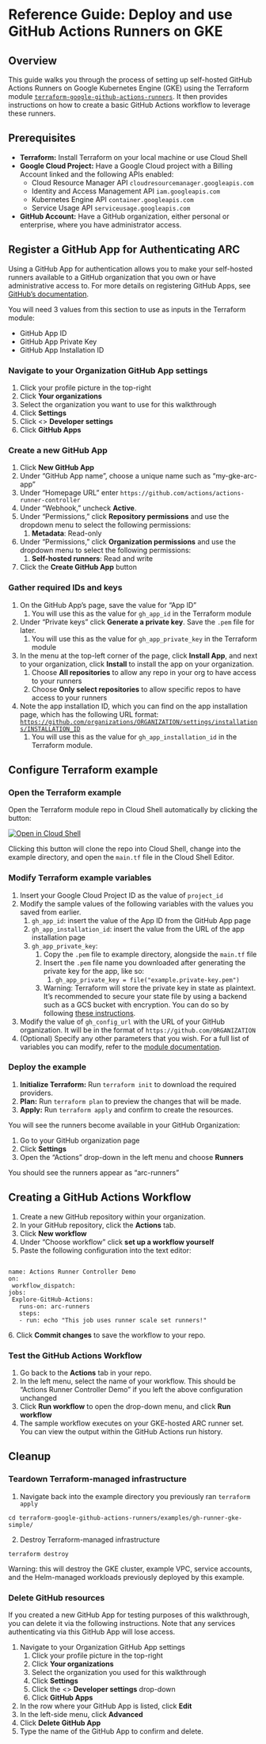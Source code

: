 # Reference Guide: Deploy and use GitHub Actions Runners on GKE

## Overview

This guide walks you through the process of setting up self-hosted GitHub Actions Runners on Google Kubernetes Engine (GKE) using the Terraform module [`terraform-google-github-actions-runners`](https://github.com/terraform-google-modules/terraform-google-github-actions-runners). It then provides instructions on how to create a basic GitHub Actions workflow to leverage these runners.

## Prerequisites

* **Terraform:** Install Terraform on your local machine or use Cloud Shell  
* **Google Cloud Project:** Have a Google Cloud project with a Billing Account linked and the following APIs enabled:  
  * Cloud Resource Manager API `cloudresourcemanager.googleapis.com`  
  * Identity and Access Management API `iam.googleapis.com`  
  * Kubernetes Engine API `container.googleapis.com`  
  * Service Usage API `serviceusage.googleapis.com`  
* **GitHub Account:** Have a GitHub organization, either personal or enterprise, where you have administrator access.

## Register a GitHub App for Authenticating ARC

Using a GitHub App for authentication allows you to make your self-hosted runners available to a GitHub organization that you own or have administrative access to. For more details on registering GitHub Apps, see [GitHub’s documentation](https://docs.github.com/en/apps/creating-github-apps/registering-a-github-app/registering-a-github-app).

You will need 3 values from this section to use as inputs in the Terraform module:

- GitHub App ID  
- GitHub App Private Key  
- GitHub App Installation ID

### Navigate to your Organization GitHub App settings

1. Click your profile picture in the top-right  
1. Click **Your organizations**  
1. Select the organization you want to use for this walkthrough  
1. Click **Settings**  
1. Click \<\> **Developer settings**  
1. Click **GitHub Apps**

### Create a new GitHub App

1. Click **New GitHub App**
1. Under “GitHub App name”, choose a unique name such as “my-gke-arc-app”
1. Under “Homepage URL” enter `https://github.com/actions/actions-runner-controller`
1. Under “Webhook,” uncheck **Active**.  
1. Under “Permissions,” click **Repository permissions** and use the dropdown menu to select the following permissions:
    1. **Metadata**: Read-only
1. Under “Permissions,” click **Organization permissions** and use the dropdown menu to select the following permissions:
    1. **Self-hosted runners**: Read and write
1. Click the **Create GitHub App** button

### Gather required IDs and keys

1. On the GitHub App’s page, save the value for “App ID”
   1. You will use this as the value for `gh_app_id` in the Terraform module
1. Under “Private keys” click **Generate a private key**. Save the `.pem` file for later.
   1. You will use this as the value for `gh_app_private_key` in the Terraform module
1. In the menu at the top-left corner of the page, click **Install App**, and next to your organization, click **Install** to install the app on your organization.
   1. Choose **All repositories** to allow any repo in your org to have access to your runners
   1. Choose **Only select repositories** to allow specific repos to have access to your runners
1. Note the app installation ID, which you can find on the app installation page, which has the following URL format: [`https://github.com/organizations/ORGANIZATION/settings/installations/INSTALLATION_ID`](https://github.com/organizations/ORGANIZATION/settings/installations/INSTALLATION_ID)
   1. You will use this as the value for `gh_app_installation_id` in the Terraform module.

## Configure Terraform example

### Open the Terraform example

Open the Terraform module repo in Cloud Shell automatically by clicking the button:

[![Open in Cloud Shell](https://gstatic.com/cloudssh/images/open-btn.svg)](https://shell.cloud.google.com/cloudshell/editor?cloudshell_git_repo=https%3A%2F%2Fgithub.com%2Fterraform-google-modules%2Fterraform-google-github-actions-runners&cloudshell_git_branch=master&cloudshell_open_in_editor=examples%2Fgh-runner-gke-simple%2Fmain.tf&cloudshell_workspace=examples%2Fgh-runner-gke-simple)

Clicking this button will clone the repo into Cloud Shell, change into the example directory, and open the `main.tf` file in the Cloud Shell Editor.

### Modify Terraform example variables

1. Insert your Google Cloud Project ID as the value of `project_id`
1. Modify the sample values of the following variables with the values you saved from earlier.
   1. `gh_app_id`: insert the value of the App ID from the GitHub App page
   1. `gh_app_installation_id`: insert the value from the URL of the app installation page
   1. `gh_app_private_key`: 
      1. Copy the `.pem` file to example directory, alongside the `main.tf` file
      1. Insert the `.pem` file name you downloaded after generating the private key for the app, like so:
         1.   `gh_app_private_key = file("example.private-key.pem")`
      1. Warning: Terraform will store the private key in state as plaintext. It’s recommended to secure your state file by using a backend such as a GCS bucket with encryption. You can do so by following [these instructions](https://cloud.google.com/docs/terraform/best-practices/security).
1. Modify the value of `gh_config_url` with the URL of your GitHub organization. It will be in the format of `https://github.com/ORGANIZATION`
1. (Optional) Specify any other parameters that you wish. For a full list of variables you can modify, refer to the [module documentation](https://github.com/terraform-google-modules/terraform-google-github-actions-runners/tree/master/modules/gh-runner-gke#inputs).

### Deploy the example

1. **Initialize Terraform:** Run `terraform init` to download the required providers.
1. **Plan:** Run `terraform plan` to preview the changes that will be made.
1. **Apply:** Run `terraform apply` and confirm to create the resources.

You will see the runners become available in your GitHub Organization:

1. Go to your GitHub organization page
1. Click **Settings**
1. Open the “Actions” drop-down in the left menu and choose **Runners**

You should see the runners appear as “arc-runners”

## Creating a GitHub Actions Workflow

1. Create a new GitHub repository within your organization.  
1. In your GitHub repository, click the **Actions** tab.  
1. Click **New workflow**  
1. Under “Choose workflow” click **set up a workflow yourself**   
1. Paste the following configuration into the text editor:

```

name: Actions Runner Controller Demo
on:
 workflow_dispatch:
jobs:
 Explore-GitHub-Actions:
   runs-on: arc-runners
   steps:
   - run: echo "This job uses runner scale set runners!"
```

6\. Click **Commit changes** to save the workflow to your repo.

### Test the GitHub Actions Workflow

1. Go back to the **Actions** tab in your repo.  
1. In the left menu, select the name of your workflow. This should be “Actions Runner Controller Demo” if you left the above configuration unchanged  
1. Click **Run workflow** to open the drop-down menu, and click **Run workflow**  
1. The sample workflow executes on your GKE-hosted ARC runner set. You can view the output within the GitHub Actions run history.

## Cleanup

### Teardown Terraform-managed infrastructure

1. Navigate back into the example directory you previously ran `terraform apply`
```
cd terraform-google-github-actions-runners/examples/gh-runner-gke-simple/ 
```
2. Destroy Terraform-managed infrastructure

```
terraform destroy
```

Warning: this will destroy the GKE cluster, example VPC, service accounts, and the Helm-managed workloads previously deployed by this example. 

### Delete GitHub resources

If you created a new GitHub App for testing purposes of this walkthrough, you can delete it via the following instructions. Note that any services authenticating via this GitHub App will lose access.

1. Navigate to your Organization GitHub App settings  
   1. Click your profile picture in the top-right  
   1. Click **Your organizations**  
   1. Select the organization you used for this walkthrough  
   1. Click **Settings**  
   1. Click the \<\> **Developer settings** drop-down  
   1. Click **GitHub Apps**  
1. In the row where your GitHub App is listed, click **Edit**  
1. In the left-side menu, click **Advanced**  
1. Click **Delete GitHub App**  
1. Type the name of the GitHub App to confirm and delete.

